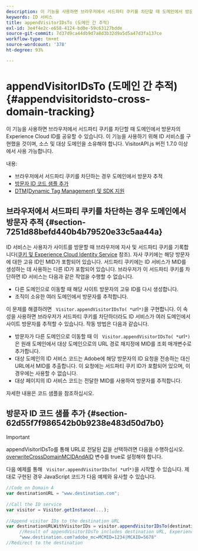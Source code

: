 ```yaml
---
description: 이 기능을 사용하면 브라우저에서 서드파티 쿠키를 차단할 때 도메인에서 방문자의 Experience Cloud ID를 공유할 수 있습니다. 이 기능을 사용하기 위해 ID 서비스를 구현했을 것이며, 소스 및 대상 도메인을 소유해야 합니다. VisitorAPI.js 버전 1.7.0 이상에서 사용 가능합니다.
keywords: ID 서비스
title: appendVisitorIDsTo (도메인 간 추적)
exl-id: 3e4f4e2c-e658-4124-bd0e-59c63127bdde
source-git-commit: 7d37d9ca44db9d7a8d3b32d9a5d5a47d3fa137ce
workflow-type: tm+mt
source-wordcount: '378'
ht-degree: 93%

---
```


# appendVisitorIDsTo (도메인 간 추적){#appendvisitoridsto-cross-domain-tracking}

이 기능을 사용하면 브라우저에서 서드파티 쿠키를 차단할 때 도메인에서 방문자의 Experience Cloud ID를 공유할 수 있습니다. 이 기능을 사용하기 위해 ID 서비스를 구현했을 것이며, 소스 및 대상 도메인을 소유해야 합니다. VisitorAPI.js 버전 1.7.0 이상에서 사용 가능합니다.

내용:

<ul class="simplelist"> 
 <li> </a> 브라우저에서 서드파티 쿠키를 차단하는 경우 도메인에서 방문자 추적 <a href="../../library/get-set/appendvisitorid.md#section-7251d88befd440b4b79520e33c5aa44a" format="dita" scope="local"> </a></li> 
 <li> <a href="../../library/get-set/appendvisitorid.md#section-62d55f7f986542b0b9238e483d50d7b0" format="dita" scope="local"> 방문자 ID 코드 샘플 추가 </a> </li> 
 <li> <a href="../../library/get-set/appendvisitorid.md#section-168e313df6054af0a7e27b9fa0d69640" format="dita" scope="local"> DTM(Dynamic Tag Management) 및 SDK 지원 </a> </li> 
</ul>

## 브라우저에서 서드파티 쿠키를 차단하는 경우 도메인에서 방문자 추적 {#section-7251d88befd440b4b79520e33c5aa44a}

ID 서비스는 사용자가 사이트를 방문할 때 브라우저에 자사 및 서드파티 쿠키를 기록합니다([쿠키 및 Experience Cloud Identity Service](../../introduction/cookies.md) 참조). 자사 쿠키에는 해당 방문자에 대한 고유 ID인 MID가 포함되어 있습니다. 서드파티 쿠키에는 ID 서비스가 MID를 생성하는 데 사용하는 다른 ID가 포함되어 있습니다. 브라우저가 이 서드파티 쿠키를 차단하면 ID 서비스는 다음과 같은 작업을 수행할 수 없습니다.

* 다른 도메인으로 이동할 때 해당 사이트 방문자의 고유 ID를 다시 생성합니다.
* 조직이 소유한 여러 도메인에서 방문자를 추적합니다.

이 문제를 해결하려면 ` Visitor.appendVisitorIDsTo( *`url`*)`을 구현합니다. 이 속성을 사용하면 브라우저가 서드파티 쿠키를 차단하더라도 ID 서비스가 여러 도메인에서 사이트 방문자를 추적할 수 있습니다. 작동 방법은 다음과 같습니다.

* 방문자가 다른 도메인으로 이동할 때 이 ` Visitor.appendVisitorIDsTo( *`url`*)`은 원래 도메인에서 대상 도메인으로의 URL 경로 재지정에 MID를 조회 매개변수로 추가합니다.
* 대상 도메인의 ID 서비스 코드는 Adobe에 해당 방문자의 ID 요청을 전송하는 대신 URL에서 MID를 추출합니다. 이 요청에는 서드파티 쿠키 ID가 포함되어 있으며, 이 경우에는 사용할 수 없습니다.
* 대상 페이지의 ID 서비스 코드는 전달한 MID를 사용하여 방문자를 추적합니다.

자세한 내용은 코드 샘플을 참조하십시오.

## 방문자 ID 코드 샘플 추가 {#section-62d55f7f986542b0b9238e483d50d7b0}

>[!IMPORTANT]
>
>appendVisitorIDsTo를 통해 URL로 전달된 값을 선택하려면 다음을 수행하십시오. [overwriteCrossDomainMCIDAndAID](../function-vars/overwrite-visitor-id.md) 변수를 true로 설정해야 합니다.

다음 예제를 통해 ` Visitor.appendVisitorIDsTo( *`url`*)`을 시작할 수 있습니다. 제대로 구현된 경우 JavaScript 코드가 다음 예제와 유사할 수 있습니다.

```js
//Code on Domain A 
var destinationURL = "www.destination.com"; 
 
//Call the ID service 
var visitor = Visitor.getInstance(...); 
 
//Append visitor IDs to the destination URL 
var destinationURLWithVisitorIDs = visitor.appendVisitorIDsTo(destinationURL); 
     //Result of appendVisitorIDsTo includes destination URL, Experience Cloud ID (MCMID), and Analytics ID (MCAID) 
     "www.destination.com?adobe_mc=MCMID=1234|MCAID=5678"
//Redirect to the destination
```

<!-- ## Dynamic Tag Management (DTM) and SDK Support {#section-168e313df6054af0a7e27b9fa0d69640}

<table id="table_6E7152B4FD2B4C4D8C9477C68204C4FF"> 
 <thead> 
  <tr> 
   <th colname="col1" class="entry"> Support for </th> 
   <th colname="col2" class="entry"> See </th> 
  </tr> 
 </thead>
 <tbody> 
  <tr> 
   <td colname="col1"> <p> <b>DTM</b> </p> </td> 
   <td colname="col2"> <p> <a href="https://helpx.adobe.com/dtm/kb/how-to-set-marketing-cloud-id-service-helper-function-in-adobe-d.html" format="https" scope="external"> Set the appendVisitorIDTo Function in DTM </a> </p> </td> 
  </tr> 
  <tr> 
   <td colname="col1"> <p> <b>SDK</b> </p> </td> 
   <td colname="col2"> 
    <ul id="ul_9D7933FF68EE4C71BAE999B3747F8398"> 
     <li id="li_9036C76AAECC4E639C23020C0C9F2AF8"> <a href="https://experienceleague.adobe.com/docs/mobile-services/android/experience-cloud-android/mc-methods.html" format="https" scope="external"> Android ID Service Methods </a> </li> 
     <li id="li_E49D357905584674BFDFE348345B3849"> <a href="https://experienceleague.adobe.com/docs/mobile-services/ios/exp-cloud-ios/mc-methods.html" format="https" scope="external"> iOS ID Service Methods </a> </li> 
    </ul> </td> 
  </tr> 
 </tbody> 
</table> -->
